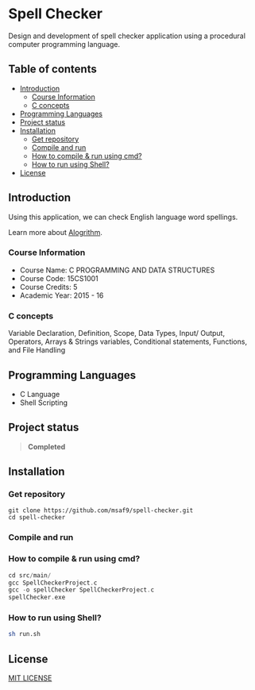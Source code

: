 <h1> Spell Checker </h1>
Design and development of spell checker application using a procedural computer programming language.

<h2> Table of contents </h2>

- [Introduction](#introduction)
  - [Course Information](#course-information)
  - [C concepts](#c-concepts)
- [Programming Languages](#programming-languages)
- [Project status](#project-status)
- [Installation](#installation)
  - [Get repository](#get-repository)
  - [Compile and run](#compile-and-run)
  - [How to compile \& run using cmd?](#how-to-compile--run-using-cmd)
  - [How to run using Shell?](#how-to-run-using-shell)
- [License](#license)

## Introduction

Using this application, we can check English language word spellings.

Learn more about [Alogrithm](resources/ALGORITHM.md).

### Course Information

- Course Name: C PROGRAMMING AND DATA STRUCTURES
- Course Code: 15CS1001
- Course Credits: 5
- Academic Year: 2015 - 16

### C concepts

Variable Declaration, Definition, Scope, Data Types, Input/ Output, Operators, Arrays & Strings variables, Conditional statements, Functions, and File Handling

## Programming Languages

- C Language
- Shell Scripting

## Project status

> **Completed**

## Installation

### Get repository

```git
git clone https://github.com/msaf9/spell-checker.git
cd spell-checker
```

### Compile and run

### How to compile & run using cmd?

```c
cd src/main/
gcc SpellCheckerProject.c
gcc -o spellChecker SpellCheckerProject.c
spellChecker.exe
```

### How to run using Shell?

```sh
sh run.sh
```

## License

[MIT LICENSE](LICENSE)

